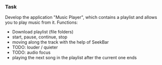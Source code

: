 ### Task
Develop the application "Music Player", which contains a playlist and allows you to play music from it.
Functions:
- Download playlist (file folders)
- start, pause, continue, stop
- moving along the track with the help of SeekBar
- TODO: louder / quieter
- TODO: audio focus
- playing the next song in the playlist after the current one ends
